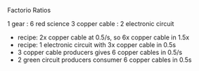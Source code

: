 Factorio Ratios

1 gear : 6 red science 
3 copper cable : 2 electronic circuit
- recipe: 2x copper cable at 0.5/s, so 6x copper cable in 1.5x
- recipe: 1 electronic circuit with 3x copper cable in 0.5s
- 3 copper cable producers gives 6 copper cables in 0.5/s
- 2 green circuit producers consumer 6 copper cables in 0.5s